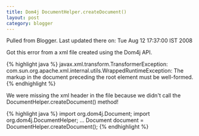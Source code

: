 ```yaml
---
title: Dom4j DocumentHelper.createDocument()
layout: post
category: blogger
---
```


Pulled from Blogger. Last updated there on: Tue Aug 12 17:37:00 IST 2008

Got this error from a xml file created using the Dom4j API.

{% highlight java %}
javax.xml.transform.TransformerException: com.sun.org.apache.xml.internal.utils.WrappedRuntimeException: 
The markup in the document preceding the root element must be well-formed.{% endhighlight %}

We were missing the xml header in the file because we didn't call the DocumentHelper.createDocument() method!

{% highlight java %}
import org.dom4j.Document; 
import org.dom4j.DocumentHelper;
...
Document document = DocumentHelper.createDocument();
{% endhighlight %}
